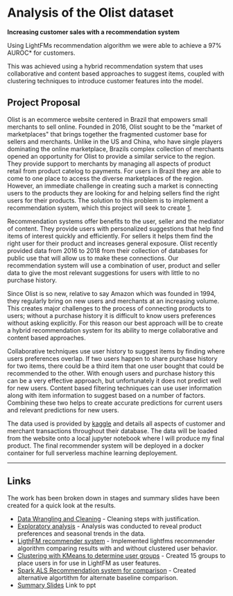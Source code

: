 # Analysis of the Olist dataset

**Increasing customer sales with a recommendation system**

Using LightFMs recommendation algorithm we were able to achieve a 97% AUROC* for customers.

This was achieved using a hybrid recommendation system that uses collaborative and content based approaches to suggest items, coupled with clustering techniques to introduce customer features into the model. 

## Project Proposal

Olist is an ecommerce website centered in Brazil that empowers small merchants to sell online. Founded in 2016, Olist sought to be the "market of marketplaces" that brings together the fragmented customer base for sellers and merchants. Unlike in the US and China, who have single players dominating the online marketplace, Brazils complex collection of merchants opened an opportunity for Olist to provide a similar service to the region. They provide support to merchants by managing all aspects of product retail from product catelog to payments. For users in Brazil they are able to come to one place to access the diverse marketplaces of the region. However, an immediate challenge in creating such a market is connecting users to the products they are looking for and helping sellers find the right users for their products. The solution to this problem is to implement a recommendation system, which this project will seek to create  [1](https://valorcapitalgroup.com/case-studies/olist-redesigned-the-marketplace-business-model-to-fit-the-realities-of-ecommerce-in-brazil/).

Recommendation systems offer benefits to the user, seller and the mediator of content. They provide users with personalized suggestions that help find items of interest quickly and efficiently. For sellers it helps them find the right user for their product and increases general exposure. Olist recently provided data from 2016 to 2018 from their collection of databases for public use that will allow us to make these connections. Our recommendation system will use a combination of user, product and seller data to give the most relevant suggestions for users with little to no purchase history.

Since Olist is so new, relative to say Amazon which was founded in 1994, they regularly bring on new users and merchants at an increasing volume. This creates major challenges to the process of connecting products to users; without a purchase history it is difficult to know users preferences without asking explicitly. For this reason our best approach will be to create a hybrid recommendation system for its ability to merge collaborative and content based approaches.

Collaborative techniques use user history to suggest items by finding where users preferences overlap. If two users happen to share purchase history for two items, there could be a third item that one user bought that could be recommended to the other. With enough users and purchase history this can be a very effective approach, but unfortunately it does not predict well for new users. Content based filtering techniques can use user information along with item information to suggest based on a number of factors. Combining these two helps to create accurate predictions for current users and relevant predictions for new users. 

The data used is provided by [kaggle](https://www.kaggle.com/olistbr/brazilian-ecommerce/data?select=product_category_name_translation.csv) and details all aspects of customer and merchant transactions throughout their database. The data will be loaded from the website onto a local jupyter notebook where I will produce my final product. The final recommender system will be deployed in a docker container for full serverless machine learning deployement.

-------------------

## Links

The work has been broken down in stages and summary slides have been created for a quick look at the results.

* [Data Wrangling and Cleaning](https://github.com/RAHULMANDHABALA/Olist_Recommender_System/blob/main/exploration/1Project_Proposal_and_Cleaning_Steps.ipynb) - Cleaning steps with justification.
* [Exploratory analysis](https://github.com/RAHULMANDHABALA/Olist_Recommender_System/blob/main/exploration/2Exploratory_Analysis.ipynb) - Analysis was conducted to reveal product preferences and seasonal trends in the data.
* [LigthFM recommender system](https://github.com/RAHULMANDHABALA/Olist_Recommender_System/blob/main/exploration/3LightFM_Recommender_System.ipynb) - Implemented lightfms recommender algorithm comparing results with and without clustered user behavior.
* [Clustering with KMeans to determine user groups](https://github.com/RAHULMANDHABALA/Olist_Recommender_System/blob/main/exploration/4Clustering_product_categories.ipynb) - Created 15 groups to place users in for use in LightFM as user features.
* [Spark ALS Recommendation system for comparison](https://github.com/RAHULMANDHABALA/Olist_Recommender_System/blob/main/exploration/5Spark_recommender.ipynb) - Created alternative algortithm for alternate baseline comparison.
* [Summary Slides](https://github.com/RAHULMANDHABALA/Olist_Recommender_System/blob/main/exploration/Increasing_Customer_Loyalty_with_LightFMs_Recommendation%20Algorithm.pdf) Link to ppt

